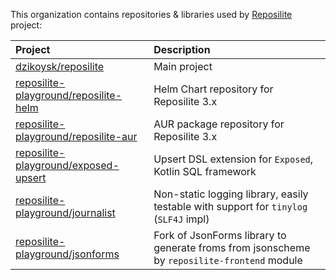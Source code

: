 This organization contains repositories & libraries used by [Reposilite](https://reposilite.com) project:

| Project | Description |
| :--- | :--- |
| [dzikoysk/reposilite](https://github.com/dzikoysk/reposilite) | Main project |
| [reposilite-playground/reposilite-helm](https://github.com/reposilite-playground/reposilite-helm) | Helm Chart repository for Reposilite 3.x |
| [reposilite-playground/reposilite-aur](https://github.com/reposilite-playground/reposilite-aur) | AUR package repository for Reposilite 3.x |
| [reposilite-playground/exposed-upsert](https://github.com/reposilite-playground/exposed-upsert) | Upsert DSL extension for `Exposed`, Kotlin SQL framework |
| [reposilite-playground/journalist](https://github.com/reposilite-playground/journalist) | Non-static logging library, easily testable with support for `tinylog` (`SLF4J` impl) |
| [reposilite-playground/jsonforms](https://github.com/reposilite-playground/jsonforms) | Fork of JsonForms library to generate froms from jsonscheme by `reposilite-frontend` module |
